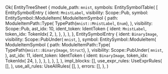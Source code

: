 Ok(
    EntityTreeSheet {
        module_path: `mnist`,
        symbols: EntitySymbolTable(
            [
                EntitySymbolEntry {
                    ident: `MnistLabel`,
                    visibility: Scope::Pub,
                    symbol: EntitySymbol::ModuleItem(
                        ModuleItemSymbol {
                            path: ModuleItemPath::Type(
                                TypePath(`mnist::MnistLabel`, `Enum`),
                            ),
                            visibility: Scope::Pub,
                            ast_idx: 10,
                            ident_token: IdentToken {
                                ident: `MnistLabel`,
                                token_idx: TokenIdx(
                                    2,
                                ),
                            },
                        },
                    ),
                },
                EntitySymbolEntry {
                    ident: `BinaryImage`,
                    visibility: Scope::PubUnder(
                        `mnist`,
                    ),
                    symbol: EntitySymbol::ModuleItem(
                        ModuleItemSymbol {
                            path: ModuleItemPath::Type(
                                TypePath(`mnist::BinaryImage`, `Struct`),
                            ),
                            visibility: Scope::PubUnder(
                                `mnist`,
                            ),
                            ast_idx: 11,
                            ident_token: IdentToken {
                                ident: `BinaryImage`,
                                token_idx: TokenIdx(
                                    24,
                                ),
                            },
                        },
                    ),
                },
            ],
        ),
        impl_blocks: [],
        use_expr_rules: UseExprRules(
            [],
        ),
        use_all_rules: UseAllRules(
            [],
        ),
        errors: [],
    },
)